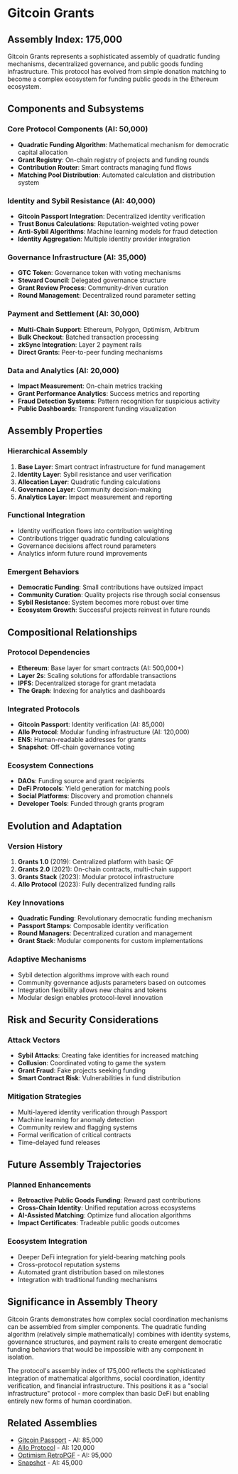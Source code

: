 # Gitcoin Grants

## Assembly Index: 175,000

Gitcoin Grants represents a sophisticated assembly of quadratic funding mechanisms, decentralized governance, and public goods funding infrastructure. This protocol has evolved from simple donation matching to become a complex ecosystem for funding public goods in the Ethereum ecosystem.

## Components and Subsystems

### Core Protocol Components (AI: 50,000)
- **Quadratic Funding Algorithm**: Mathematical mechanism for democratic capital allocation
- **Grant Registry**: On-chain registry of projects and funding rounds
- **Contribution Router**: Smart contracts managing fund flows
- **Matching Pool Distribution**: Automated calculation and distribution system

### Identity and Sybil Resistance (AI: 40,000)
- **Gitcoin Passport Integration**: Decentralized identity verification
- **Trust Bonus Calculations**: Reputation-weighted voting power
- **Anti-Sybil Algorithms**: Machine learning models for fraud detection
- **Identity Aggregation**: Multiple identity provider integration

### Governance Infrastructure (AI: 35,000)
- **GTC Token**: Governance token with voting mechanisms
- **Steward Council**: Delegated governance structure
- **Grant Review Process**: Community-driven curation
- **Round Management**: Decentralized round parameter setting

### Payment and Settlement (AI: 30,000)
- **Multi-Chain Support**: Ethereum, Polygon, Optimism, Arbitrum
- **Bulk Checkout**: Batched transaction processing
- **zkSync Integration**: Layer 2 payment rails
- **Direct Grants**: Peer-to-peer funding mechanisms

### Data and Analytics (AI: 20,000)
- **Impact Measurement**: On-chain metrics tracking
- **Grant Performance Analytics**: Success metrics and reporting
- **Fraud Detection Systems**: Pattern recognition for suspicious activity
- **Public Dashboards**: Transparent funding visualization

## Assembly Properties

### Hierarchical Assembly
1. **Base Layer**: Smart contract infrastructure for fund management
2. **Identity Layer**: Sybil resistance and user verification
3. **Allocation Layer**: Quadratic funding calculations
4. **Governance Layer**: Community decision-making
5. **Analytics Layer**: Impact measurement and reporting

### Functional Integration
- Identity verification flows into contribution weighting
- Contributions trigger quadratic funding calculations
- Governance decisions affect round parameters
- Analytics inform future round improvements

### Emergent Behaviors
- **Democratic Funding**: Small contributions have outsized impact
- **Community Curation**: Quality projects rise through social consensus
- **Sybil Resistance**: System becomes more robust over time
- **Ecosystem Growth**: Successful projects reinvest in future rounds

## Compositional Relationships

### Protocol Dependencies
- **Ethereum**: Base layer for smart contracts (AI: 500,000+)
- **Layer 2s**: Scaling solutions for affordable transactions
- **IPFS**: Decentralized storage for grant metadata
- **The Graph**: Indexing for analytics and dashboards

### Integrated Protocols
- **Gitcoin Passport**: Identity verification (AI: 85,000)
- **Allo Protocol**: Modular funding infrastructure (AI: 120,000)
- **ENS**: Human-readable addresses for grants
- **Snapshot**: Off-chain governance voting

### Ecosystem Connections
- **DAOs**: Funding source and grant recipients
- **DeFi Protocols**: Yield generation for matching pools
- **Social Platforms**: Discovery and promotion channels
- **Developer Tools**: Funded through grants program

## Evolution and Adaptation

### Version History
1. **Grants 1.0** (2019): Centralized platform with basic QF
2. **Grants 2.0** (2021): On-chain contracts, multi-chain support
3. **Grants Stack** (2023): Modular protocol infrastructure
4. **Allo Protocol** (2023): Fully decentralized funding rails

### Key Innovations
- **Quadratic Funding**: Revolutionary democratic funding mechanism
- **Passport Stamps**: Composable identity verification
- **Round Managers**: Decentralized curation and management
- **Grant Stack**: Modular components for custom implementations

### Adaptive Mechanisms
- Sybil detection algorithms improve with each round
- Community governance adjusts parameters based on outcomes
- Integration flexibility allows new chains and tokens
- Modular design enables protocol-level innovation

## Risk and Security Considerations

### Attack Vectors
- **Sybil Attacks**: Creating fake identities for increased matching
- **Collusion**: Coordinated voting to game the system
- **Grant Fraud**: Fake projects seeking funding
- **Smart Contract Risk**: Vulnerabilities in fund distribution

### Mitigation Strategies
- Multi-layered identity verification through Passport
- Machine learning for anomaly detection
- Community review and flagging systems
- Formal verification of critical contracts
- Time-delayed fund releases

## Future Assembly Trajectories

### Planned Enhancements
- **Retroactive Public Goods Funding**: Reward past contributions
- **Cross-Chain Identity**: Unified reputation across ecosystems
- **AI-Assisted Matching**: Optimize fund allocation algorithms
- **Impact Certificates**: Tradeable public goods outcomes

### Ecosystem Integration
- Deeper DeFi integration for yield-bearing matching pools
- Cross-protocol reputation systems
- Automated grant distribution based on milestones
- Integration with traditional funding mechanisms

## Significance in Assembly Theory

Gitcoin Grants demonstrates how complex social coordination mechanisms can be assembled from simpler components. The quadratic funding algorithm (relatively simple mathematically) combines with identity systems, governance structures, and payment rails to create emergent democratic funding behaviors that would be impossible with any component in isolation.

The protocol's assembly index of 175,000 reflects the sophisticated integration of mathematical algorithms, social coordination, identity verification, and financial infrastructure. This positions it as a "social infrastructure" protocol - more complex than basic DeFi but enabling entirely new forms of human coordination.

## Related Assemblies
- [Gitcoin Passport](./gitcoin_passport.md) - AI: 85,000
- [Allo Protocol](./allo_protocol.md) - AI: 120,000
- [Optimism RetroPGF](./optimism_retropgf.md) - AI: 95,000
- [Snapshot](./snapshot.md) - AI: 45,000